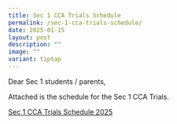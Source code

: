 ```yaml
---
title: Sec 1 CCA Trials Schedule
permalink: /sec-1-cca-trials-schedule/
date: 2025-01-15
layout: post
description: ""
image: ""
variant: tiptap
---
```

<p>Dear Sec 1 students / parents,</p>
<p>Attached is the schedule for the Sec 1 CCA Trials.</p>
<p><a href="/files/Sec_1_CCA_Trials_Schedule_2025.pdf" rel="noopener nofollow" target="_blank">Sec 1 CCA Trials Schedule 2025</a>
</p>